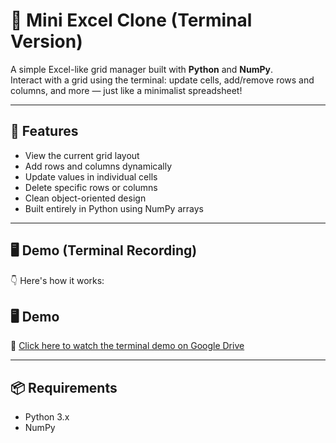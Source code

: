 # 🧮 Mini Excel Clone (Terminal Version)

A simple Excel-like grid manager built with **Python** and **NumPy**.  
Interact with a grid using the terminal: update cells, add/remove rows and columns, and more — just like a minimalist spreadsheet!

---

## 🚀 Features

- View the current grid layout
- Add rows and columns dynamically
- Update values in individual cells
- Delete specific rows or columns
- Clean object-oriented design
- Built entirely in Python using NumPy arrays

---

## 🖥 Demo (Terminal Recording)

👇 Here's how it works:

## 🖥️ Demo

🎥 [Click here to watch the terminal demo on Google Drive](https://drive.google.com/file/d/1tKMqGe-ve61b033m_xeNnab0rId_iOjc/view?usp=sharing)


---

## 📦 Requirements

- Python 3.x
- NumPy

